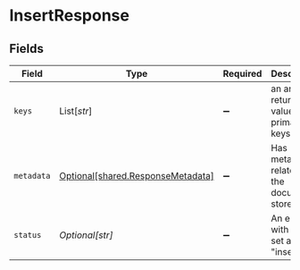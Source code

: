 # InsertResponse


## Fields

| Field                                                                        | Type                                                                         | Required                                                                     | Description                                                                  |
| ---------------------------------------------------------------------------- | ---------------------------------------------------------------------------- | ---------------------------------------------------------------------------- | ---------------------------------------------------------------------------- |
| `keys`                                                                       | List[*str*]                                                                  | :heavy_minus_sign:                                                           | an array returns the value of the primary keys.                              |
| `metadata`                                                                   | [Optional[shared.ResponseMetadata]](../../models/shared/responsemetadata.md) | :heavy_minus_sign:                                                           | Has metadata related to the documents stored.                                |
| `status`                                                                     | *Optional[str]*                                                              | :heavy_minus_sign:                                                           | An enum with value set as "inserted"                                         |